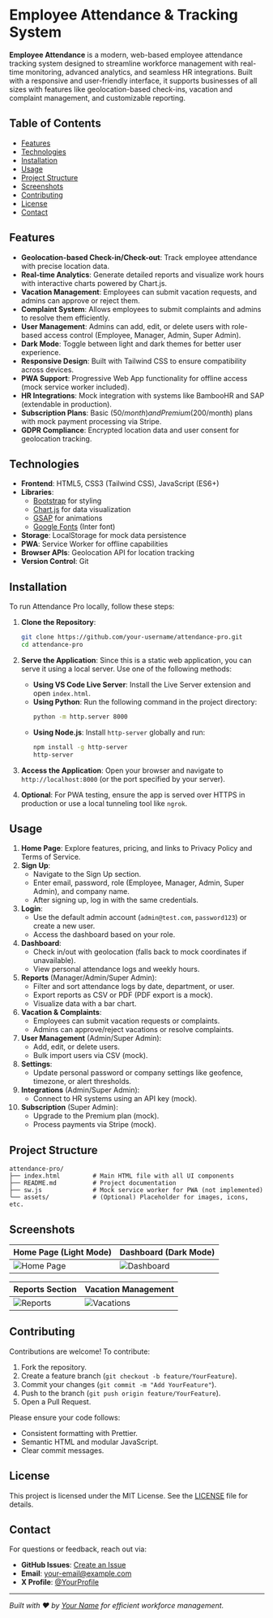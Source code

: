 # Employee Attendance & Tracking System



**Employee Attendance** is a modern, web-based employee attendance tracking system designed to streamline workforce management with real-time monitoring, advanced analytics, and seamless HR integrations. Built with a responsive and user-friendly interface, it supports businesses of all sizes with features like geolocation-based check-ins, vacation and complaint management, and customizable reporting.

## Table of Contents
- [Features](#features)
- [Technologies](#technologies)
- [Installation](#installation)
- [Usage](#usage)
- [Project Structure](#project-structure)
- [Screenshots](#screenshots)
- [Contributing](#contributing)
- [License](#license)
- [Contact](#contact)

## Features
- **Geolocation-based Check-in/Check-out**: Track employee attendance with precise location data.
- **Real-time Analytics**: Generate detailed reports and visualize work hours with interactive charts powered by Chart.js.
- **Vacation Management**: Employees can submit vacation requests, and admins can approve or reject them.
- **Complaint System**: Allows employees to submit complaints and admins to resolve them efficiently.
- **User Management**: Admins can add, edit, or delete users with role-based access control (Employee, Manager, Admin, Super Admin).
- **Dark Mode**: Toggle between light and dark themes for better user experience.
- **Responsive Design**: Built with Tailwind CSS to ensure compatibility across devices.
- **PWA Support**: Progressive Web App functionality for offline access (mock service worker included).
- **HR Integrations**: Mock integration with systems like BambooHR and SAP (extendable in production).
- **Subscription Plans**: Basic ($50/month) and Premium ($200/month) plans with mock payment processing via Stripe.
- **GDPR Compliance**: Encrypted location data and user consent for geolocation tracking.

## Technologies
- **Frontend**: HTML5, CSS3 (Tailwind CSS), JavaScript (ES6+)
- **Libraries**:
  - [Bootstrap](https://tailwindcss.com/) for styling
  - [Chart.js](https://www.chartjs.org/) for data visualization
  - [GSAP](https://greensock.com/gsap/) for animations
  - [Google Fonts](https://fonts.google.com/) (Inter font)
- **Storage**: LocalStorage for mock data persistence
- **PWA**: Service Worker for offline capabilities
- **Browser APIs**: Geolocation API for location tracking
- **Version Control**: Git

## Installation
To run Attendance Pro locally, follow these steps:

1. **Clone the Repository**:
   ```bash
   git clone https://github.com/your-username/attendance-pro.git
   cd attendance-pro
   ```

2. **Serve the Application**:
   Since this is a static web application, you can serve it using a local server. Use one of the following methods:
   - **Using VS Code Live Server**: Install the Live Server extension and open `index.html`.
   - **Using Python**: Run the following command in the project directory:
     ```bash
     python -m http.server 8000
     ```
   - **Using Node.js**: Install `http-server` globally and run:
     ```bash
     npm install -g http-server
     http-server
     ```

3. **Access the Application**:
   Open your browser and navigate to `http://localhost:8000` (or the port specified by your server).

4. **Optional**: For PWA testing, ensure the app is served over HTTPS in production or use a local tunneling tool like `ngrok`.

## Usage
1. **Home Page**: Explore features, pricing, and links to Privacy Policy and Terms of Service.
2. **Sign Up**:
   - Navigate to the Sign Up section.
   - Enter email, password, role (Employee, Manager, Admin, Super Admin), and company name.
   - After signing up, log in with the same credentials.
3. **Login**:
   - Use the default admin account (`admin@test.com`, `password123`) or create a new user.
   - Access the dashboard based on your role.
4. **Dashboard**:
   - Check in/out with geolocation (falls back to mock coordinates if unavailable).
   - View personal attendance logs and weekly hours.
5. **Reports** (Manager/Admin/Super Admin):
   - Filter and sort attendance logs by date, department, or user.
   - Export reports as CSV or PDF (PDF export is a mock).
   - Visualize data with a bar chart.
6. **Vacation & Complaints**:
   - Employees can submit vacation requests or complaints.
   - Admins can approve/reject vacations or resolve complaints.
7. **User Management** (Admin/Super Admin):
   - Add, edit, or delete users.
   - Bulk import users via CSV (mock).
8. **Settings**:
   - Update personal password or company settings like geofence, timezone, or alert thresholds.
9. **Integrations** (Admin/Super Admin):
   - Connect to HR systems using an API key (mock).
10. **Subscription** (Super Admin):
    - Upgrade to the Premium plan (mock).
    - Process payments via Stripe (mock).

## Project Structure
```plaintext
attendance-pro/
├── index.html         # Main HTML file with all UI components
├── README.md          # Project documentation
├── sw.js              # Mock service worker for PWA (not implemented)
└── assets/            # (Optional) Placeholder for images, icons, etc.
```

## Screenshots
| Home Page (Light Mode) | Dashboard (Dark Mode) |
|------------------------|-----------------------|
| ![Home Page](https://placehold.it/600x400?text=Home+Page) | ![Dashboard](https://placehold.it/600x400?text=Dashboard) |

| Reports Section | Vacation Management |
|-----------------|---------------------|
| ![Reports](https://placehold.it/600x400?text=Reports) | ![Vacations](https://placehold.it/600x400?text=Vacations) |

## Contributing
Contributions are welcome! To contribute:
1. Fork the repository.
2. Create a feature branch (`git checkout -b feature/YourFeature`).
3. Commit your changes (`git commit -m "Add YourFeature"`).
4. Push to the branch (`git push origin feature/YourFeature`).
5. Open a Pull Request.

Please ensure your code follows:
- Consistent formatting with Prettier.
- Semantic HTML and modular JavaScript.
- Clear commit messages.

## License
This project is licensed under the MIT License. See the [LICENSE](LICENSE) file for details.

## Contact
For questions or feedback, reach out via:
- **GitHub Issues**: [Create an Issue](https://github.com/your-username/attendance-pro/issues)
- **Email**: your-email@example.com
- **X Profile**: [@YourProfile](https://x.com/YourProfile)

---

*Built with ❤️ by [Your Name](https://github.com/your-username) for efficient workforce management.*

